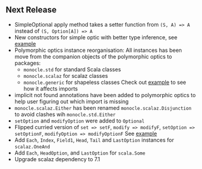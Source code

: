## Next Release

*   SimpleOptional apply method takes a setter function from `(S, A) => A` instead of `(S, Option[A]) => A`
*   New constructors for simple optic with better type inference, see [example](../test/src/test/scala/monocle/LensSpec.scala#L13-L16)
*   Polymorphic optics instance reorganisation: All instances has been move from the companion objects of the
    polymorphic optics to packages:
    *   `monocle.std` for standard Scala classes
    *   `monocle.scalaz` for scalaz classes
    *   `monocle.generic` for shapeless classes
    Check out [example](../example/src/test/scala/other/ImportExample) to see how it affects imports
*   implicit not found annotations have been added to polymorphic optics to help user figuring out which import is missing
*   `monocle.scalaz.Either` has been renamed `monocle.scalaz.Disjunction` to avoid clashes wih `monocle.std.Either`
*   `setOption` and `modifyOption` were added to `Optional`
*   Flipped curried version of `set => setF`, `modify => modifyF`, `setOption => setOptionF`, `modifyOption => modifyOptionF`
    See [example](../example/src/test/scala/monocle/LensExample.scala#L43)
*   Add `Each`, `Index`, `Field1`, `Head`, `Tail` and `LastOption` instances for `scalaz.OneAnd`
*   Add `Each`, `HeadOption`, and `LastOption` for `scala.Some`
*   Upgrade scalaz dependency to 7.1
